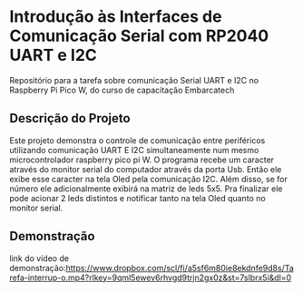 # Introdução às Interfaces de Comunicação Serial com RP2040 UART e I2C

Repositório para a tarefa sobre comunicação Serial UART e I2C no Raspberry Pi Pico W, do curso de capacitação Embarcatech

## Descrição do Projeto

Este projeto demonstra o controle de comunicação entre periféricos utilizando comunicação UART E I2C simultaneamente num mesmo microcontrolador raspberry pico pi W. O programa recebe um caracter através do monitor serial do computador através da porta Usb. Então ele exibe esse caracter na tela Oled pela comunicação I2C. Além disso, se for número ele adicionalmente exibirá na matriz de leds 5x5. Pra finalizar ele pode acionar 2 leds distintos e notificar tanto na tela Oled quanto no monitor serial.

## Demonstração

link do vídeo de demonstração:https://www.dropbox.com/scl/fi/a5sf6m80ie8ekdnfe9d8s/Tarefa-interrup-o.mp4?rlkey=9qml5ewev6rhvgd9trjn2gx0z&st=7slbrx5i&dl=0
